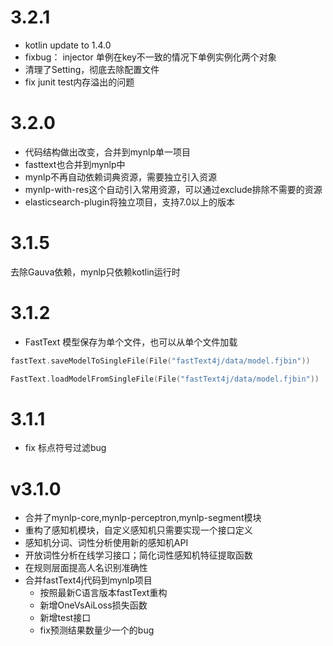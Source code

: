 # 3.2.1
- kotlin update to 1.4.0
- fixbug： injector 单例在key不一致的情况下单例实例化两个对象
- 清理了Setting，彻底去除配置文件
- fix junit test内存溢出的问题

# 3.2.0

- 代码结构做出改变，合并到mynlp单一项目
- fasttext也合并到mynlp中
- mynlp不再自动依赖词典资源，需要独立引入资源
- mynlp-with-res这个自动引入常用资源，可以通过exclude排除不需要的资源
- elasticsearch-plugin将独立项目，支持7.0以上的版本


# 3.1.5
去除Gauva依赖，mynlp只依赖kotlin运行时

# 3.1.2
- FastText 模型保存为单个文件，也可以从单个文件加载
```kotlin
fastText.saveModelToSingleFile(File("fastText4j/data/model.fjbin"))

FastText.loadModelFromSingleFile(File("fastText4j/data/model.fjbin"))
```

# 3.1.1
- fix 标点符号过滤bug

# v3.1.0
- 合并了mynlp-core,mynlp-perceptron,mynlp-segment模块
- 重构了感知机模块，自定义感知机只需要实现一个接口定义
- 感知机分词、词性分析使用新的感知机API
- 开放词性分析在线学习接口；简化词性感知机特征提取函数
- 在规则层面提高人名识别准确性
- 合并fastText4j代码到mynlp项目
    - 按照最新C语言版本fastText重构
    - 新增OneVsAiLoss损失函数
    - 新增test接口
    - fix预测结果数量少一个的bug
    


